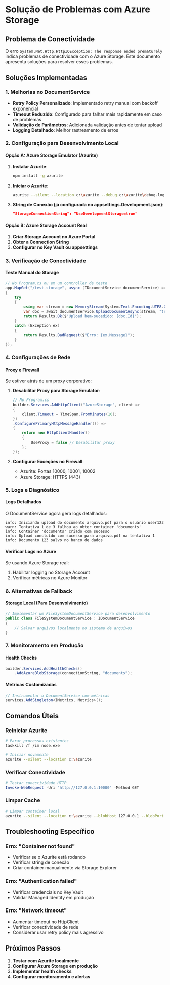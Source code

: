 # Solução de Problemas com Azure Storage

## Problema de Conectividade

O erro `System.Net.Http.HttpIOException: The response ended prematurely` indica problemas de conectividade com o Azure Storage. Este documento apresenta soluções para resolver esses problemas.

## Soluções Implementadas

### 1. Melhorias no DocumentService

- **Retry Policy Personalizado**: Implementado retry manual com backoff exponencial
- **Timeout Reduzido**: Configurado para falhar mais rapidamente em caso de problemas
- **Validação de Parâmetros**: Adicionada validação antes de tentar upload
- **Logging Detalhado**: Melhor rastreamento de erros

### 2. Configuração para Desenvolvimento Local

#### Opção A: Azure Storage Emulator (Azurite)

1. **Instalar Azurite**:

   ```bash
   npm install -g azurite
   ```

2. **Iniciar o Azurite**:

   ```bash
   azurite --silent --location c:\azurite --debug c:\azurite\debug.log
   ```

3. **String de Conexão (já configurada no appsettings.Development.json)**:

   ```json
   "StorageConnectionString": "UseDevelopmentStorage=true"
   ```

#### Opção B: Azure Storage Account Real

1. **Criar Storage Account no Azure Portal**
2. **Obter a Connection String**
3. **Configurar no Key Vault ou appsettings**

### 3. Verificação de Conectividade

#### Teste Manual do Storage

```csharp
// No Program.cs ou em um controller de teste
app.MapGet("/test-storage", async (IDocumentService documentService) =>
{
    try
    {
        using var stream = new MemoryStream(System.Text.Encoding.UTF8.GetBytes("teste"));
        var doc = await documentService.UploadDocumentAsync(stream, "teste.txt", "user123", "dept456");
        return Results.Ok($"Upload bem-sucedido: {doc.Id}");
    }
    catch (Exception ex)
    {
        return Results.BadRequest($"Erro: {ex.Message}");
    }
});
```

### 4. Configurações de Rede

#### Proxy e Firewall

Se estiver atrás de um proxy corporativo:

1. **Desabilitar Proxy para Storage Emulator**:

   ```csharp
   // No Program.cs
   builder.Services.AddHttpClient("AzureStorage", client =>
   {
       client.Timeout = TimeSpan.FromMinutes(10);
   })
   .ConfigurePrimaryHttpMessageHandler(() =>
   {
       return new HttpClientHandler()
       {
           UseProxy = false // Desabilitar proxy
       };
   });
   ```

2. **Configurar Exceções no Firewall**:
   - Azurite: Portas 10000, 10001, 10002
   - Azure Storage: HTTPS (443)

### 5. Logs e Diagnóstico

#### Logs Detalhados

O DocumentService agora gera logs detalhados:

```text
info: Iniciando upload do documento arquivo.pdf para o usuário user123
warn: Tentativa 1 de 3 falhou ao obter container 'documents'
info: Container 'documents' criado com sucesso
info: Upload concluído com sucesso para arquivo.pdf na tentativa 1
info: Documento 123 salvo no banco de dados
```

#### Verificar Logs no Azure

Se usando Azure Storage real:

1. Habilitar logging no Storage Account
2. Verificar métricas no Azure Monitor

### 6. Alternativas de Fallback

#### Storage Local (Para Desenvolvimento)

```csharp
// Implementar um FileSystemDocumentService para desenvolvimento
public class FileSystemDocumentService : IDocumentService
{
    // Salvar arquivos localmente no sistema de arquivos
}
```

### 7. Monitoramento em Produção

#### Health Checks

```csharp
builder.Services.AddHealthChecks()
    .AddAzureBlobStorage(connectionString, "documents");
```

#### Métricas Customizadas

```csharp
// Instrumentar o DocumentService com métricas
services.AddSingleton<IMetrics, Metrics>();
```

## Comandos Úteis

### Reiniciar Azurite

```bash
# Parar processos existentes
taskkill /f /im node.exe

# Iniciar novamente
azurite --silent --location c:\azurite
```

### Verificar Conectividade

```powershell
# Testar conectividade HTTP
Invoke-WebRequest -Uri "http://127.0.0.1:10000" -Method GET
```

### Limpar Cache

```bash
# Limpar container local
azurite --silent --location c:\azurite --blobHost 127.0.0.1 --blobPort 10000
```

## Troubleshooting Específico

### Erro: "Container not found"

- Verificar se o Azurite está rodando
- Verificar string de conexão
- Criar container manualmente via Storage Explorer

### Erro: "Authentication failed"

- Verificar credenciais no Key Vault
- Validar Managed Identity em produção

### Erro: "Network timeout"

- Aumentar timeout no HttpClient
- Verificar conectividade de rede
- Considerar usar retry policy mais agressivo

## Próximos Passos

1. **Testar com Azurite localmente**
2. **Configurar Azure Storage em produção**
3. **Implementar health checks**
4. **Configurar monitoramento e alertas**
